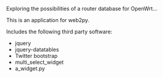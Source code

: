 Exploring the possibilities of a router database for OpenWrt...

This is an application for web2py.

Includes the following third party software:

* jquery
* jquery-datatables
* Twitter bootstrap
* multi_select_widget
* a_widget.py


